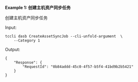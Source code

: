 **Example 1: 创建主机资产同步任务**

创建主机资产同步任务

Input: 

```
tccli dasb CreateAssetSyncJob --cli-unfold-argument  \
    --Category 1
```

Output: 
```
{
    "Response": {
        "RequestId": "0b84addd-45c0-4f57-b5f4-41bd9b2b5421"
    }
}
```

